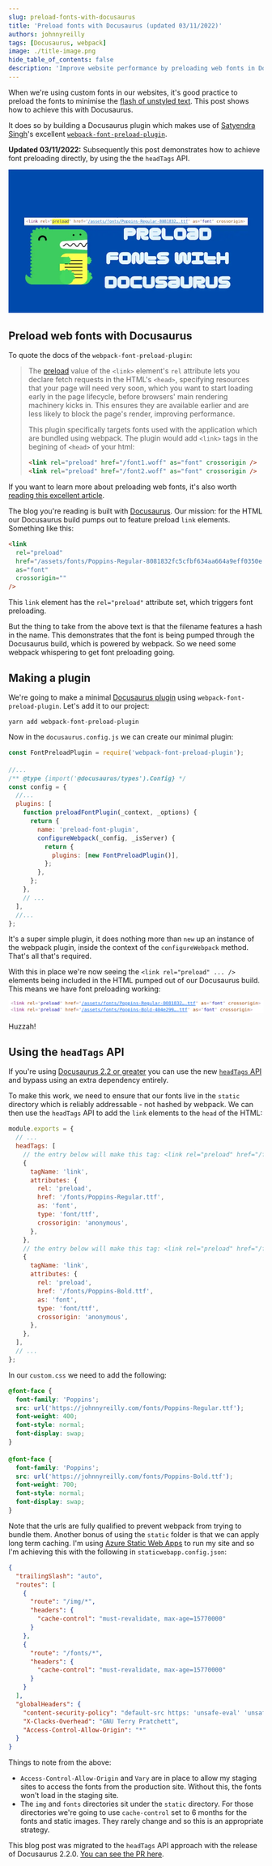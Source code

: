 ```yaml
---
slug: preload-fonts-with-docusaurus
title: 'Preload fonts with Docusaurus (updated 03/11/2022)'
authors: johnnyreilly
tags: [Docusaurus, webpack]
image: ./title-image.png
hide_table_of_contents: false
description: 'Improve website performance by preloading web fonts in Docusaurus using `webpack-font-preload-plugin` or `headTags` API, as described in this tutorial.'
---
```


When we're using custom fonts in our websites, it's good practice to preload the fonts to minimise the [flash of unstyled text](https://css-tricks.com/fout-foit-foft/). This post shows how to achieve this with Docusaurus.

<!--truncate-->

It does so by building a Docusaurus plugin which makes use of [Satyendra Singh](https://github.com/sn-satyendra)'s excellent [`webpack-font-preload-plugin`](https://github.com/sn-satyendra/webpack-font-preload-plugin).

**Updated 03/11/2022:** Subsequently this post demonstrates how to achieve font preloading directly, by using the the `headTags` API.

![title image reading "Preload fonts with Docusaurus" in a ridiculous font with the Docusaurus logo and a screenshot of a preload link HTML element](title-image.png)

## Preload web fonts with Docusaurus

To quote the docs of the `webpack-font-preload-plugin`:

> The [preload](https://developer.mozilla.org/en-US/docs/Web/HTML/Preloading_content) value of the `<link>` element's `rel` attribute lets you declare fetch requests in the HTML's `<head>`, specifying resources that your page will need very soon, which you want to start loading early in the page lifecycle, before browsers' main rendering machinery kicks in. This ensures they are available earlier and are less likely to block the page's render, improving performance.
>
> This plugin specifically targets fonts used with the application which are bundled using webpack. The plugin would add `<link>` tags in the begining of `<head>` of your html:
>
> ```html
> <link rel="preload" href="/font1.woff" as="font" crossorigin />
> <link rel="preload" href="/font2.woff" as="font" crossorigin />
> ```

If you want to learn more about preloading web fonts, it's also worth [reading this excellent article](https://web.dev/codelab-preload-web-fonts/).

The blog you're reading is built with [Docusaurus](https://docusaurus.io/). Our mission: for the HTML our Docusaurus build pumps out to feature preload `link` elements. Something like this:

```html
<link
  rel="preload"
  href="/assets/fonts/Poppins-Regular-8081832fc5cfbf634aa664a9eff0350e.ttf"
  as="font"
  crossorigin=""
/>
```

This `link` element has the `rel="preload"` attribute set, which triggers font preloading.

But the thing to take from the above text is that the filename features a hash in the name. This demonstrates that the font is being pumped through the Docusaurus build, which is powered by webpack. So we need some webpack whispering to get font preloading going.

## Making a plugin

We're going to make a minimal [Docusaurus plugin](https://docusaurus.io/docs/using-plugins#creating-plugins) using `webpack-font-preload-plugin`. Let's add it to our project:

```shell
yarn add webpack-font-preload-plugin
```

Now in the `docusaurus.config.js` we can create our minimal plugin:

```js
const FontPreloadPlugin = require('webpack-font-preload-plugin');

//...
/** @type {import('@docusaurus/types').Config} */
const config = {
  //...
  plugins: [
    function preloadFontPlugin(_context, _options) {
      return {
        name: 'preload-font-plugin',
        configureWebpack(_config, _isServer) {
          return {
            plugins: [new FontPreloadPlugin()],
          };
        },
      };
    },
    // ...
  ],
  //...
};
```

It's a super simple plugin, it does nothing more than `new` up an instance of the webpack plugin, inside the context of the `configureWebpack` method. That's all that's required.

With this in place we're now seeing the `<link rel="preload" ... />` elements being included in the HTML pumped out of our Docusaurus build. This means we have font preloading working:

![screenshot of the Chrome devtools featuring link rel="preload" elements](screenshot-preload-devtools.png)

Huzzah!

## Using the `headTags` API

If you're using [Docusaurus 2.2 or greater](https://docusaurus.io/blog/releases/2.2#config-headtags) you can use the new [`headTags` API](https://docusaurus.io/docs/api/docusaurus-config#headTags) and bypass using an extra dependency entirely.

To make this work, we need to ensure that our fonts live in the `static` directory which is reliably addressable - not hashed by webpack. We can then use the `headTags` API to add the `link` elements to the `head` of the HTML:

```js
module.exports = {
  // ...
  headTags: [
    // the entry below will make this tag: <link rel="preload" href="/fonts/Poppins-Regular.ttf" as="font" type="font/ttf" crossorigin="anonymous">
    {
      tagName: 'link',
      attributes: {
        rel: 'preload',
        href: '/fonts/Poppins-Regular.ttf',
        as: 'font',
        type: 'font/ttf',
        crossorigin: 'anonymous',
      },
    },
    // the entry below will make this tag: <link rel="preload" href="/fonts/Poppins-Bold.ttf" as="font" type="font/ttf" crossorigin="anonymous">
    {
      tagName: 'link',
      attributes: {
        rel: 'preload',
        href: '/fonts/Poppins-Bold.ttf',
        as: 'font',
        type: 'font/ttf',
        crossorigin: 'anonymous',
      },
    },
  ],
  // ...
};
```

In our `custom.css` we need to add the following:

```css
@font-face {
  font-family: 'Poppins';
  src: url('https://johnnyreilly.com/fonts/Poppins-Regular.ttf');
  font-weight: 400;
  font-style: normal;
  font-display: swap;
}

@font-face {
  font-family: 'Poppins';
  src: url('https://johnnyreilly.com/fonts/Poppins-Bold.ttf');
  font-weight: 700;
  font-style: normal;
  font-display: swap;
}
```

Note that the urls are fully qualified to prevent webpack from trying to bundle them. Another bonus of using the `static` folder is that we can apply long term caching. I'm using [Azure Static Web Apps](https://azure.microsoft.com/en-us/products/app-service/static/) to run my site and so I'm achieving this with the following in `staticwebapp.config.json`:

```json
{
  "trailingSlash": "auto",
  "routes": [
    {
      "route": "/img/*",
      "headers": {
        "cache-control": "must-revalidate, max-age=15770000"
      }
    },
    {
      "route": "/fonts/*",
      "headers": {
        "cache-control": "must-revalidate, max-age=15770000"
      }
    }
  ],
  "globalHeaders": {
    "content-security-policy": "default-src https: 'unsafe-eval' 'unsafe-inline'; object-src 'none'; script-src 'self' https://www.googleanalytics.com https://www.google-analytics.com https://www.googleoptimize.com https://www.googletagmanager.com 'unsafe-inline'; img-src 'self' data: https: https://johnnyreilly.com https://thankful-sky-0bfc7e803-320.westeurope.1.azurestaticapps.net https://www.google-analytics.com https://www.googletagmanager.com",
    "X-Clacks-Overhead": "GNU Terry Pratchett",
    "Access-Control-Allow-Origin": "*"
  }
}
```

Things to note from the above:

- `Access-Control-Allow-Origin` and `Vary` are in place to allow my staging sites to access the fonts from the production site. Without this, the fonts won't load in the staging site.
- The `img` and `fonts` directories sit under the `static` directory. For those directories we're going to use `cache-control` set to 6 months for the fonts and static images. They rarely change and so this is an appropriate strategy.

This blog post was migrated to the `headTags` API approach with the release of Docusaurus 2.2.0. [You can see the PR here](https://github.com/johnnyreilly/blog.johnnyreilly.com/pull/321).
